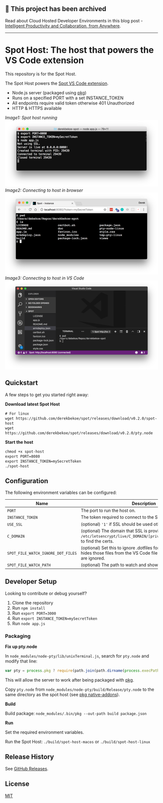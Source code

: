 ## :construction: This project has been archived

Read about Cloud Hosted Developer Environments in this blog post - [Intelligent Productivity and Collaboration, from Anywhere](https://devblogs.microsoft.com/visualstudio/intelligent-productivity-and-collaboration-from-anywhere/).

---

# Spot Host: The host that powers the VS Code extension

This repository is for the Spot Host.

The Spot Host powers the [Spot VS Code extension](https://github.com/derekbekoe/vscode-spot).

- Node.js server (packaged using [pkg](https://github.com/zeit/pkg))
- Runs on a specified PORT with a set INSTANCE_TOKEN
- All endpoints require valid token otherwise 401 Unauthorized
- HTTP & HTTPS available

*Image1: Spot host running*
![Spot Host](doc/assets/spot_host1.png "Spot Host")
*Image2: Connecting to host in browser*
![Spot Host connected to with browser](doc/assets/spot_host2.png "Spot Host connected to with browser")
*Image3: Connecting to host in VS Code*
![Spot Host connected to VS Code](doc/assets/spot_host3.png "Spot Host connected to VS Code")

## Quickstart

A few steps to get you started right away:

**Download latest Spot Host**
```
# For linux
wget https://github.com/derekbekoe/spot/releases/download/v0.2.0/spot-host
wget https://github.com/derekbekoe/spot/releases/download/v0.2.0/pty.node
```

**Start the host**
```
chmod +x spot-host
export PORT=8080
export INSTANCE_TOKEN=mySecretToken
./spot-host
```

## Configuration

The following environment variables can be configured:

| Name | Description |
| --- |---|
| `PORT`     | The port to run the host on.
| `INSTANCE_TOKEN`    | The token required to connect to the Spot Host.
| `USE_SSL` | (optional) `'1'` if SSL should be used otherwise, don't use SSL.
| `C_DOMAIN`  | (optional) The domain that SSL is provided for. Used in `/etc/letsencrypt/live/C_DOMAIN/[privkey.pem,fullchain.pem]` to find the certs.
| `SPOT_FILE_WATCH_IGNORE_DOT_FILES`  | (optional) Set this to ignore .dotfiles for the file watcher. This hides those files from the VS Code file list. By default, no files are ignored.
| `SPOT_FILE_WATCH_PATH`  | (optional) The path to watch and show in the VS Code file list.

## Developer Setup

Looking to contribute or debug yourself?

1. Clone the repository
2. Run `npm install`
3. Run `export PORT=3000`
4. Run `export INSTANCE_TOKEN=mySecretToken`
5. Run `node app.js`

### Packaging

**Fix up pty.node**

In `node_modules/node-pty/lib/unixTerminal.js`, search for `pty.node` and modify that line:

```js
var pty = process.pkg ? require(path.join(path.dirname(process.execPath), 'pty.node')) : require(path.join('..', 'build', 'Release', 'pty.node'));
```

This will allow the server to work after being packaged with [pkg](https://github.com/zeit/pkg).

Copy `pty.node` from `node_modules/node-pty/build/Release/pty.node` to the same directory as the spot host (see [pkg native-addons](https://github.com/zeit/pkg#native-addons)).  

**Build**

Build package: `node_modules/.bin/pkg --out-path build package.json`

**Run**

Set the required environment variables.

Run the Spot Host: `./build/spot-host-macos` or `./build/spot-host-linux`  

## Release History
See [GitHub Releases](https://github.com/derekbekoe/spot/releases).

## License
[MIT](LICENSE.md)
